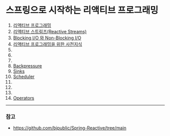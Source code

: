 # 스프링으로 시작하는 리액티브 프로그래밍
1. [리액티브 프로그래밍](./01.md)
2. [리액티브 스트림즈(Reactive Streams)](02.md)
3. [Blocking I/O 와 Non-Blocking I/O](03.md)
4. [리액티브 프로그래밍을 위한 사전지식](04.md)
5. 
6.
7.
8. [Backpressure](08.md)
9. [Sinks](09.md)
10. [Scheduler](10.md)
11. 
12.
13.
14. [Operators](14.md)

---

### 참고
* https://github.com/bjpublic/Spring-Reactive/tree/main
